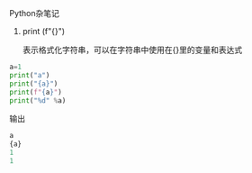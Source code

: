 Python杂笔记

1. print (f"{}")

    表示格式化字符串，可以在字符串中使用在{}里的变量和表达式

```python
a=1
print("a")
print("{a}")
print(f"{a}")
print("%d" %a)
```

输出

```python
a
{a}
1
1
```

